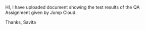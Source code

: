 HI,
I have uploaded document showing the test results of the QA Assignment given by Jump Cloud. 

Thanks,
Savita
